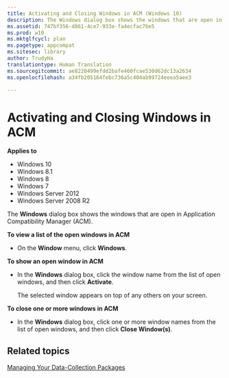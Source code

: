 ```yaml
---
title: Activating and Closing Windows in ACM (Windows 10)
description: The Windows dialog box shows the windows that are open in Application Compatibility Manager (ACM).
ms.assetid: 747bf356-d861-4ce7-933e-fa4ecfac7be5
ms.prod: w10
ms.mktglfcycl: plan
ms.pagetype: appcompat
ms.sitesec: library
author: TrudyHa
translationtype: Human Translation
ms.sourcegitcommit: ae8220499efdd2bafe460fcae530d62dc13a2634
ms.openlocfilehash: a34fb205164febc736a5c404ab99724eeea5aee3

---
```


# Activating and Closing Windows in ACM


**Applies to**

-   Windows 10
-   Windows 8.1
-   Windows 8
-   Windows 7
-   Windows Server 2012
-   Windows Server 2008 R2

The **Windows** dialog box shows the windows that are open in Application Compatibility Manager (ACM).

**To view a list of the open windows in ACM**

-   On the **Window** menu, click **Windows**.

**To show an open window in ACM**

-   In the **Windows** dialog box, click the window name from the list of open windows, and then click **Activate**.

    The selected window appears on top of any others on your screen.

**To close one or more windows in ACM**

-   In the **Windows** dialog box, click one or more window names from the list of open windows, and then click **Close Window(s)**.

## Related topics


[Managing Your Data-Collection Packages](managing-your-data-collection-packages.md)

 

 








<!--HONumber=Jun16_HO4-->


